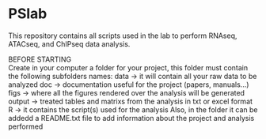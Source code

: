 # PSlab

This repository contains all scripts used in the lab to perform RNAseq, ATACseq, and ChIPseq data analysis.

BEFORE STARTING <br />
Create in your computer a folder for your project, this folder must contain the following subfolders names:
  data -> it will contain all your raw data to be analyzed
  doc -> documentation useful for the project (papers, manuals...)
  figs -> where all the figures rendered over the analysis will be generated
  output -> treated tables and matrixs from the analysis in txt or excel format
  R -> it contains the script(s) used for the analysis
Also, in the folder it can be addedd a README.txt file to add information about the project and analysis performed
